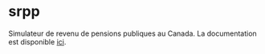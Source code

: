 # srpp
Simulateur de revenu de pensions publiques au Canada. 
La documentation est disponible [ici](https://creei-models.github.io/srpp/overview.html).